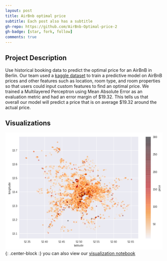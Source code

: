 ```yaml
---
layout: post
title: AirBnb optimal price
subtitle: Each post also has a subtitle
gh-repo: https://github.com/AirBnb-Optimal-price-2
gh-badge: [star, fork, follow]
comments: true
---
```


## Project Description

Use historical booking data to predict the optimal price for an AirBnB in Berlin. Our team used a [kaggle dataset](https://www.kaggle.com/brittabettendorf/berlin-airbnb-data)
to train a predictive model on AirBnB prices and other features such as location, room type, and room properties so that users could input custom features to find an optimal price.
We trained a Multilayered Perceptron using Mean Absolute Error as an evaluation metric and had an error margin of $19.32. This tells us that overall our model will predict a price that is on average $19.32 around the actual price.

## Visualizations
![Location vs price graph](https://github.com/AirBnb-Optimal-price-2/DS/blob/master/header/location:price.png){: .center-block :}
you can also view our [visualization notebook](https://github.com/AirBnb-Optimal-price-2/DS/blob/master/Data_analysis_visualisation/Unit3_build_airbnb_visualisation.ipynb)

